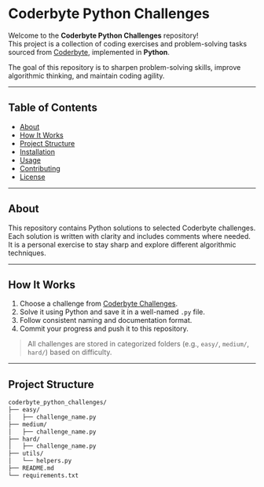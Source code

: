 # Coderbyte Python Challenges

Welcome to the **Coderbyte Python Challenges** repository!  
This project is a collection of coding exercises and problem-solving tasks sourced from [Coderbyte](https://coderbyte.com/challenges), implemented in **Python**.

The goal of this repository is to sharpen problem-solving skills, improve algorithmic thinking, and maintain coding agility.

---

## Table of Contents

- [About](#about)
- [How It Works](#how-it-works)
- [Project Structure](#project-structure)
- [Installation](#installation)
- [Usage](#usage)
- [Contributing](#contributing)
- [License](#license)

---

## About

This repository contains Python solutions to selected Coderbyte challenges. Each solution is written with clarity and includes comments where needed. It is a personal exercise to stay sharp and explore different algorithmic techniques.

---

## How It Works

1. Choose a challenge from [Coderbyte Challenges](https://coderbyte.com/challenges).
2. Solve it using Python and save it in a well-named `.py` file.
3. Follow consistent naming and documentation format.
4. Commit your progress and push it to this repository.

> All challenges are stored in categorized folders (e.g., `easy/`, `medium/`, `hard/`) based on difficulty.

---

## Project Structure

```bash
coderbyte_python_challenges/
├── easy/
│   ├── challenge_name.py
├── medium/
│   ├── challenge_name.py
├── hard/
│   ├── challenge_name.py
├── utils/
│   └── helpers.py
├── README.md
└── requirements.txt